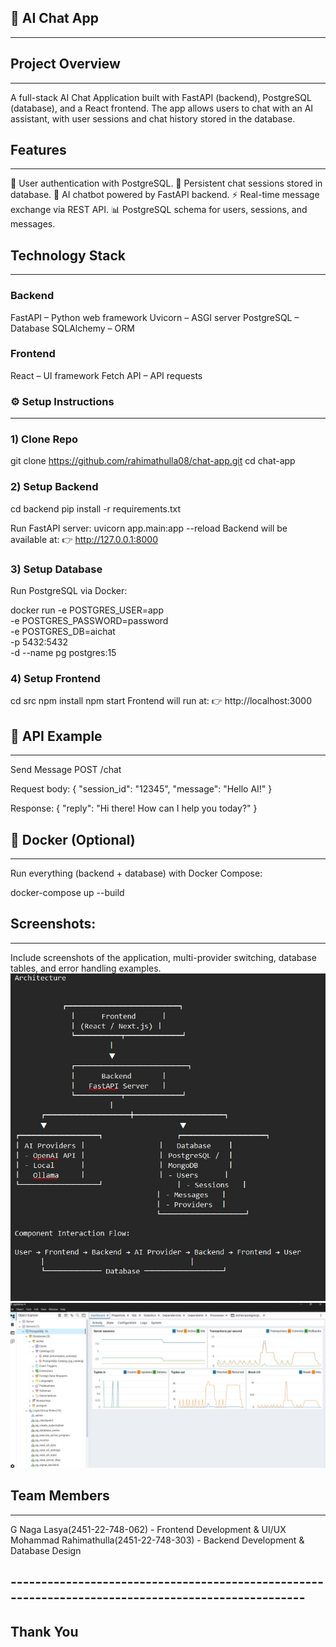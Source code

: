 ## 💬 AI Chat App
----------------------------------------------------------------------------------------------------
## Project Overview
-------------------------------------------------------------------------------------------------------
A full-stack AI Chat Application built with FastAPI (backend), PostgreSQL (database), and a React frontend.
The app allows users to chat with an AI assistant, with user sessions and chat history stored in the database.


## Features
-----------------------------------------------------------------------------------------------------------------
🔐 User authentication with PostgreSQL.
💾 Persistent chat sessions stored in database.
🤖 AI chatbot powered by FastAPI backend.
⚡ Real-time message exchange via REST API.
📊 PostgreSQL schema for users, sessions, and messages.

## Technology Stack
---------------------------------------------------------------------------------------------------------------------------------------
### Backend
FastAPI – Python web framework
Uvicorn – ASGI server
PostgreSQL – Database
SQLAlchemy – ORM

### Frontend
React – UI framework
Fetch API – API requests


### ⚙️ Setup Instructions
----------------------------------------------------------------------------------------------------------------------------------
### 1) Clone Repo
git clone https://github.com/rahimathulla08/chat-app.git
cd chat-app


### 2) Setup Backend
cd backend
pip install -r requirements.txt

Run FastAPI server:
uvicorn app.main:app --reload
Backend will be available at:
👉 http://127.0.0.1:8000


### 3) Setup Database
Run PostgreSQL via Docker:

docker run -e POSTGRES_USER=app \
           -e POSTGRES_PASSWORD=password \
           -e POSTGRES_DB=aichat \
           -p 5432:5432 \
           -d --name pg postgres:15


### 4) Setup Frontend
cd src
npm install
npm start
Frontend will run at:
👉 http://localhost:3000


## 📡 API Example
----------------------------------------------------------------------------------------------------------------------------
Send Message
POST /chat

Request body:
{
  "session_id": "12345",
  "message": "Hello AI!"
}

Response:
{
  "reply": "Hi there! How can I help you today?"
}

## 🐳 Docker (Optional)
--------------------------------------------------------------------------------------------------------------------
Run everything (backend + database) with Docker Compose:

docker-compose up --build

## Screenshots:
---------------------------------------------------------------------------------------------------------------
Include screenshots of the application, multi-provider switching, database tables, and error handling examples.
![alt text](Screenshot(1).-1.jpg)
![alt text](Screenshot(2)..-1.jpg)

## Team Members
--------------------------------------------------------------------------------------------------------------------
G Naga Lasya(2451-22-748-062) - Frontend Development & UI/UX
Mohammad Rahimathulla(2451-22-748-303) - Backend Development & Database Design

## ---------------------------------------------------------------------------------------------------

## Thank You
